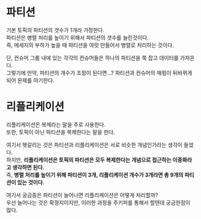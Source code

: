 # 파티션 
 
기본 토픽의 파티션의 갯수가 1개라 가정한다.        
파티션은 병렬 처리를 높이기 위해서 파티션의 갯수를 늘린것이다.     
즉, 메세지의 부하가 높을 때 파티션을 여럿 만들어서 병렬로 처리하는 것이다.  
 
단, 컨슈머 그룹 내에 있는 각각의 컨슈머들은 하나의 파티션을 쭉 잡고 데이터를 가져온다.     
그렇기에 만약, 파티션의 개수가 조정이 된다면...? 파티션과 컨슈머의 매핑이 뒤바뀌게 되어 문제를 야기한다.  

# 리플리케이션   
 
리플리케이션은 복제라는 말을 주로 사용한다.     
또한, 토픽이 아닌 파티션을 복제한다는 말을 한다.      
      
여기서 헷갈리는 것은 파티션과 리플리케이션은 서로 비슷한 개념인가라는 생각이 들었다.       
하지만, **리플리케이션은 토픽의 파티션은 모두 복제한다는 개념으로 접근하는 이중화라고 생각하면 된다.**        
즉, **병렬 처리를 높이기 위해 파티션이 3개, 리플리케이션 개수가 3개라면 총 9개의 파티션이 있는 것이다.**      

여기서 궁금증은 파티션이 늘어나면 리플리케이션은 어떻게 처리할까?   
우선 늘어나는 것은 확정지이지만, 이러한 과정을 주키퍼를 통해서 할텐데 궁금한점이 많다.   


